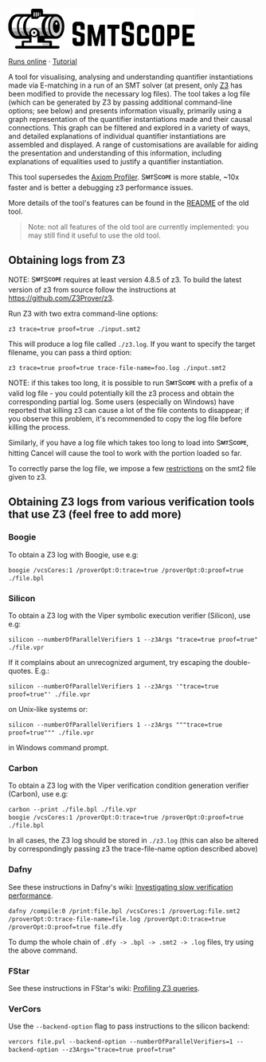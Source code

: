 ![SMTscope](axiom-profiler-GUI/assets/html/logo_side_small.png?raw=true "SMTscope")

[Runs online](https://viperproject.github.io/smt-scope/) · [Tutorial](https://github.com/viperproject/smt-scope/wiki/Tutorial)

A tool for visualising, analysing and understanding quantifier instantiations made via E-matching in a run of an SMT solver (at present, only [Z3](https://github.com/Z3Prover/z3) has been modified to provide the necessary log files).
The tool takes a log file (which can be generated by Z3 by passing additional command-line options; see below) and presents information visually, primarily using a graph representation of the quantifier instantiations made and their causal connections.
This graph can be filtered and explored in a variety of ways, and detailed explanations of individual quantifier instantiations are assembled and displayed. A range of customisations are available for aiding the presentation and understanding of this information, including explanations of equalities used to justify a quantifier instantiation.

This tool supersedes the [Axiom Profiler](https://github.com/viperproject/axiom-profiler). S<b><sub><sup>MT</sup></sub></b>S<b><sub><sup>COPE</sup></sub></b> is more stable, ~10x faster and is better a debugging z3 performance issues.

More details of the tool's features can be found in the [README](https://github.com/viperproject/axiom-profiler/blob/master/README.md) of the old tool.

> Note: not all features of the old tool are currently implemented: you may still find it useful to use the old tool.

## Obtaining logs from Z3

NOTE: S<b><sub><sup>MT</sup></sub></b>S<b><sub><sup>COPE</sup></sub></b> requires at least version 4.8.5 of z3. To build the latest version of z3 from source follow the instructions at https://github.com/Z3Prover/z3.

Run Z3 with two extra command-line options:

    z3 trace=true proof=true ./input.smt2

This will produce a log file called `./z3.log`.
If you want to specify the target filename, you can pass a third option:

    z3 trace=true proof=true trace-file-name=foo.log ./input.smt2

NOTE: if this takes too long, it is possible to run S<b><sub><sup>MT</sup></sub></b>S<b><sub><sup>COPE</sup></sub></b> with a prefix of a valid log file - you could potentially kill the z3 process and obtain the corresponding partial log. Some users (especially on Windows) have reported that killing z3 can cause a lot of the file contents to disappear; if you observe this problem, it's recommended to copy the log file before killing the process.

Similarly, if you have a log file which takes too long to load into S<b><sub><sup>MT</sup></sub></b>S<b><sub><sup>COPE</sup></sub></b>, hitting Cancel will cause the tool to work with the portion loaded so far.

To correctly parse the log file, we impose a few [restrictions](smt-log-parser/design-docs/restrictions.md) on the smt2 file given to z3.

## Obtaining Z3 logs from various verification tools that use Z3 (feel free to add more)

### Boogie

To obtain a Z3 log with Boogie, use e.g:

    boogie /vcsCores:1 /proverOpt:O:trace=true /proverOpt:O:proof=true ./file.bpl

### Silicon

To obtain a Z3 log with the Viper symbolic execution verifier (Silicon), use e.g:

    silicon --numberOfParallelVerifiers 1 --z3Args "trace=true proof=true" ./file.vpr

If it complains about an unrecognized argument, try escaping the double-quotes. E.g.:

    silicon --numberOfParallelVerifiers 1 --z3Args '"trace=true proof=true"' ./file.vpr
    
on Unix-like systems or:

    silicon --numberOfParallelVerifiers 1 --z3Args """trace=true proof=true""" ./file.vpr

in Windows command prompt.

### Carbon

To obtain a Z3 log with the Viper verification condition generation verifier (Carbon), use e.g:

    carbon --print ./file.bpl ./file.vpr
    boogie /vcsCores:1 /proverOpt:O:trace=true /proverOpt:O:proof=true ./file.bpl

In all cases, the Z3 log should be stored in `./z3.log` (this can also be altered by correspondingly passing z3 the trace-file-name option described above)

### Dafny

See these instructions in Dafny's wiki: [Investigating slow verification performance](https://github.com/dafny-lang/dafny/wiki/Investigating-slow-verification-performance).

```
dafny /compile:0 /print:file.bpl /vcsCores:1 /proverLog:file.smt2 /proverOpt:O:trace-file-name=file.log /proverOpt:O:trace=true /proverOpt:O:proof=true file.dfy
```

To dump the whole chain of `.dfy -> .bpl -> .smt2 -> .log` files, try using the above command.

### FStar

See these instructions in FStar's wiki: [Profiling Z3 queries](https://github.com/FStarLang/FStar/wiki/Profiling-Z3-queries).

### VerCors

Use the `--backend-option` flag to pass instructions to the silicon backend:

```
vercors file.pvl --backend-option --numberOfParallelVerifiers=1 --backend-option --z3Args="trace=true proof=true"
```
